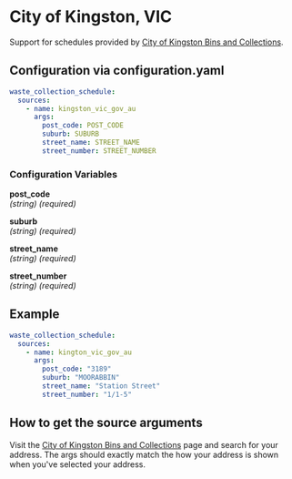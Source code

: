 # City of Kingston, VIC

Support for schedules provided by [City of Kingston Bins and Collections](https://www.kingston.vic.gov.au/services/rubbish-and-recycling/bins-and-collections#bin-day).

## Configuration via configuration.yaml

```yaml
waste_collection_schedule:
  sources:
    - name: kingston_vic_gov_au
      args:
        post_code: POST_CODE
        suburb: SUBURB
        street_name: STREET_NAME
        street_number: STREET_NUMBER
```

### Configuration Variables

**post_code**  
*(string) (required)*

**suburb**  
*(string) (required)*

**street_name**  
*(string) (required)*

**street_number**  
*(string) (required)*

## Example

```yaml
waste_collection_schedule:
  sources:
    - name: kington_vic_gov_au
      args:
        post_code: "3189"
        suburb: "MOORABBIN"
        street_name: "Station Street"
        street_number: "1/1-5"
```

## How to get the source arguments

Visit the [City of Kingston Bins and Collections](https://www.kingston.vic.gov.au/services/rubbish-and-recycling/bins-and-collections#bin-day) page and search for your address. The args should exactly match the how your address is shown when you've selected your address.